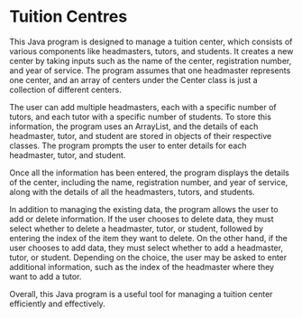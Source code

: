 # Tuition Centres
This Java program is designed to manage a tuition center, which consists of various components like headmasters, tutors, and students. It creates a new center by taking inputs such as the name of the center, registration number, and year of service. The program assumes that one headmaster represents one center, and an array of centers under the Center class is just a collection of different centers.

The user can add multiple headmasters, each with a specific number of tutors, and each tutor with a specific number of students. To store this information, the program uses an ArrayList, and the details of each headmaster, tutor, and student are stored in objects of their respective classes. The program prompts the user to enter details for each headmaster, tutor, and student.

Once all the information has been entered, the program displays the details of the center, including the name, registration number, and year of service, along with the details of all the headmasters, tutors, and students.

In addition to managing the existing data, the program allows the user to add or delete information. If the user chooses to delete data, they must select whether to delete a headmaster, tutor, or student, followed by entering the index of the item they want to delete. On the other hand, if the user chooses to add data, they must select whether to add a headmaster, tutor, or student. Depending on the choice, the user may be asked to enter additional information, such as the index of the headmaster where they want to add a tutor.

Overall, this Java program is a useful tool for managing a tuition center efficiently and effectively.
